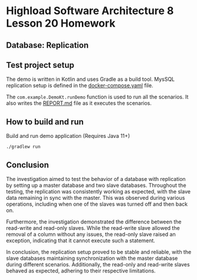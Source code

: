 # Highload Software Architecture 8 Lesson 20 Homework

Database: Replication
---

## Test project setup

The demo is written in Kotlin and uses Gradle as a build tool.
MysSQL replication setup is defined in the [docker-compose.yaml](docker-compose.yaml) file.

The `com.example.DemoKt.runDemo` function is used to run all the scenarios.
It also writes the [REPORT.md](reports/REPORT.md) file as it executes the scenarios.

## How to build and run

Build and run demo application (Requires Java 11+)

```shell script
./gradlew run
```

## Conclusion

The investigation aimed to test the behavior of a database with replication by setting up a master database and two slave databases.
Throughout the testing, the replication was consistently working as expected, with the slave data remaining in sync with the master. This
was observed during various operations, including when one of the slaves was turned off and then back on.

Furthermore, the investigation demonstrated the difference between the read-write and read-only slaves. While the read-write slave allowed
the removal of a column without any issues, the read-only slave raised an exception, indicating that it cannot execute such a statement.

In conclusion, the replication setup proved to be stable and reliable, with the slave databases maintaining synchronization with the master
database during different scenarios. Additionally, the read-only and read-write slaves behaved as expected, adhering to their respective
limitations.
